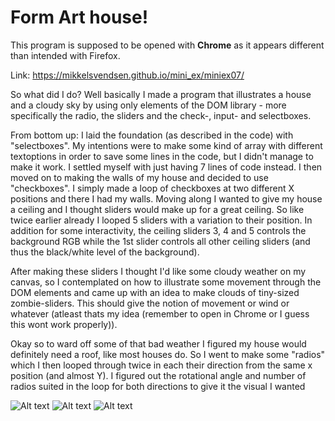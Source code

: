 <h1>Form Art house!</h1>

This program is supposed to be opened with <b>Chrome</b> as it appears different than intended with Firefox.

Link: https://mikkelsvendsen.github.io/mini_ex/miniex07/

So what did I do? Well basically I made a program that illustrates a house and a cloudy sky by using only elements of the DOM library - more specifically the radio, the sliders and the check-, input- and selectboxes.

From bottom up: I laid the foundation (as described in the code) with "selectboxes". My intentions were to make some kind of array with different textoptions in order to save some lines in the code, but I didn't manage to make it work. I settled myself with just having 7 lines of code instead. 
I then moved on to making the walls of my house and decided to use "checkboxes". I simply made a loop of checkboxes at two different X positions and there I had my walls. 
Moving along I wanted to give my house a ceiling and I thought sliders would make up for a great ceiling. So like twice earlier already I looped 5 sliders with a variation to their position. In addition for some interactivity, the ceiling sliders 3, 4 and 5 controls the background RGB while the 1st slider controls all other ceiling sliders (and thus the black/white level of the background).

After making these sliders I thought I'd like some cloudy weather on my canvas, so I contemplated on how to illustrate some movement through the DOM elements and came up with an idea to make clouds of tiny-sized zombie-sliders. This should give the notion of movement or wind or whatever (atleast thats my idea (remember to open in Chrome or I guess this wont work properly)).

Okay so to ward off some of that bad weather I figured my house would definitely need a roof, like most houses do. So I went to make some "radios" which I then looped through twice in each their direction from the same x position (and almost Y). I figured out the rotational angle and number of radios suited in the loop for both directions to give it the visual I wanted

![Alt text](https://mikkelsvendsen.github.io/mini_ex/miniex07/FormArt1.JPG?raw=true "miniex07 Screenshot1")
![Alt text](https://mikkelsvendsen.github.io/mini_ex/miniex07/FormArt2.JPG?raw=true "miniex07 Screenshot2")
![Alt text](https://mikkelsvendsen.github.io/mini_ex/miniex07/FormArt3.JPG?raw=true "miniex07 Screenshot3")
